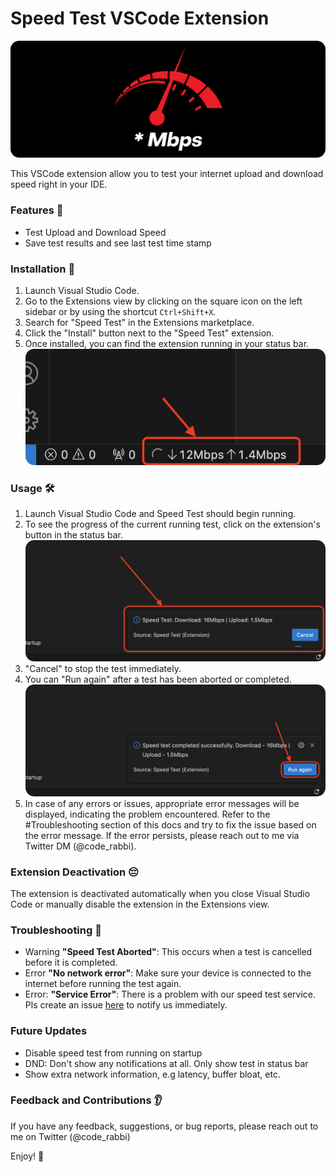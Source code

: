 # Speed Test VSCode Extension

<img alt="Speed Test Logo" src="./assets/logo2.png" style="border-radius: 1em;" />

This VSCode extension allow you to test your internet upload and download speed right in your IDE.

### Features 📙

- Test Upload and Download Speed
- Save test results and see last test time stamp

### Installation 📝

1. Launch Visual Studio Code.
1. Go to the Extensions view by clicking on the square icon on the left sidebar or by using the shortcut `Ctrl+Shift+X`.
1. Search for "Speed Test" in the Extensions marketplace.
1. Click the "Install" button next to the "Speed Test" extension.
1. Once installed, you can find the extension running in your status bar.
   <img alt="Loading" src="https://raw.githubusercontent.com/emekaorji/speed-test/main/assets/loading.png" style="border-radius: 1em;" />

### Usage 🛠️

1. Launch Visual Studio Code and Speed Test should begin running.
1. To see the progress of the current running test, click on the extension's button in the status bar.
   <img alt="Loading" src="https://raw.githubusercontent.com/emekaorji/speed-test/main/assets/progress.png" style="border-radius: 1em;" />
1. "Cancel" to stop the test immediately.
1. You can "Run again" after a test has been aborted or completed.
   <img alt="Loading" src="https://raw.githubusercontent.com/emekaorji/speed-test/main/assets/success.png" style="border-radius: 1em;" />
1. In case of any errors or issues, appropriate error messages will be displayed, indicating the problem encountered. Refer to the #Troubleshooting section of this docs and try to fix the issue based on the error message. If the error persists, please reach out to me via Twitter DM (@code_rabbi).

### Extension Deactivation 😔

The extension is deactivated automatically when you close Visual Studio Code or manually disable the extension in the Extensions view.

### Troubleshooting 🐛

- Warning **"Speed Test Aborted"**: This occurs when a test is cancelled before it is completed.
- Error **"No network error"**: Make sure your device is connected to the internet before running the test again.
- Error: **"Service Error"**: There is a problem with our speed test service. Pls create an issue [here](https://github.com/emekaorji/speed-test/issues/new?title=Service+Error+net::ERR_SSL_PROTOCOL_ERROR) to notify us immediately.

### Future Updates

- Disable speed test from running on startup
- DND: Don't show any notifications at all. Only show test in status bar
- Show extra network information, e.g latency, buffer bloat, etc.

### Feedback and Contributions 👂

If you have any feedback, suggestions, or bug reports, please reach out to me on Twitter (@code_rabbi)

Enjoy! 💙

